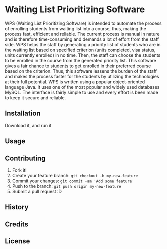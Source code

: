 # Waiting List Prioritizing Software

WPS (Waiting List Prioritizing Software) is intended to automate the process of enrolling students from waiting list into a course, thus, making the process fast, efficient and reliable. The current process is manual in nature and is therefore time-consuming and demands a lot of effort from the staff side. WPS helps the staff by generating a priority list of students who are in the waiting list based on specified criterion (units completed, visa status, units currently enrolled) in no time. Then, the staff can choose the students to be enrolled in the course from the generated priority list. This software gives a fair chance to students to get enrolled in their preferred course based on the criterion. Thus, this software lessens the burden of the staff and makes the process faster for the students by utilizing the technologies at their full potential.
WPS is written using a popular object-oriented language Java. It uses one of the most popular and widely used databases MySQL. The interface is fairly simple to use and every effort is been made to keep it secure and reliable.

## Installation

Download it, and run it

## Usage

## Contributing
1. Fork it!
2. Create your feature branch: `git checkout -b my-new-feature`
3. Commit your changes: `git commit -am 'Add some feature'`
4. Push to the branch: `git push origin my-new-feature`
5. Submit a pull request :D

## History
## Credits
## License
